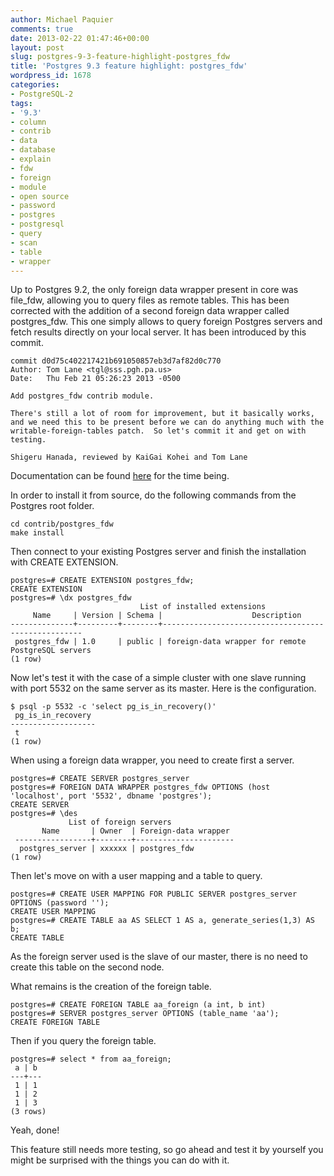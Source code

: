 ```yaml
---
author: Michael Paquier
comments: true
date: 2013-02-22 01:47:46+00:00
layout: post
slug: postgres-9-3-feature-highlight-postgres_fdw
title: 'Postgres 9.3 feature highlight: postgres_fdw'
wordpress_id: 1678
categories:
- PostgreSQL-2
tags:
- '9.3'
- column
- contrib
- data
- database
- explain
- fdw
- foreign
- module
- open source
- password
- postgres
- postgresql
- query
- scan
- table
- wrapper
---
```


Up to Postgres 9.2, the only foreign data wrapper present in core was file_fdw, allowing you to query files as remote tables. This has been corrected with the addition of a second foreign data wrapper called postgres_fdw. This one simply allows to query foreign Postgres servers and fetch results directly on your local server. It has been introduced by this commit.

    commit d0d75c402217421b691050857eb3d7af82d0c770
    Author: Tom Lane <tgl@sss.pgh.pa.us>
    Date:   Thu Feb 21 05:26:23 2013 -0500
    
    Add postgres_fdw contrib module.
    
    There's still a lot of room for improvement, but it basically works,
    and we need this to be present before we can do anything much with the
    writable-foreign-tables patch.  So let's commit it and get on with testing.
    
    Shigeru Hanada, reviewed by KaiGai Kohei and Tom Lane

Documentation can be found [here](http://www.postgresql.org/docs/devel/static/postgres-fdw.html) for the time being.

In order to install it from source, do the following commands from the Postgres root folder.

    cd contrib/postgres_fdw
    make install

Then connect to your existing Postgres server and finish the installation with CREATE EXTENSION.

    postgres=# CREATE EXTENSION postgres_fdw;
    CREATE EXTENSION
    postgres=# \dx postgres_fdw
                                 List of installed extensions
         Name     | Version | Schema |                    Description                     
    --------------+---------+--------+----------------------------------------------------
     postgres_fdw | 1.0     | public | foreign-data wrapper for remote PostgreSQL servers
    (1 row)

Now let's test it with the case of a simple cluster with one slave running with port 5532 on the same server as its master. Here is the configuration.

    $ psql -p 5532 -c 'select pg_is_in_recovery()'
     pg_is_in_recovery 
    -------------------
     t
    (1 row)

When using a foreign data wrapper, you need to create first a server.

    postgres=# CREATE SERVER postgres_server
    postgres=# FOREIGN DATA WRAPPER postgres_fdw OPTIONS (host 'localhost', port '5532', dbname 'postgres');
    CREATE SERVER
    postgres=# \des
                 List of foreign servers
           Name       | Owner  | Foreign-data wrapper 
     -----------------+--------+----------------------
      postgres_server | xxxxxx | postgres_fdw
    (1 row)

Then let's move on with a user mapping and a table to query.

    postgres=# CREATE USER MAPPING FOR PUBLIC SERVER postgres_server OPTIONS (password '');
    CREATE USER MAPPING
    postgres=# CREATE TABLE aa AS SELECT 1 AS a, generate_series(1,3) AS b;
    CREATE TABLE

As the foreign server used is the slave of our master, there is no need to create this table on the second node.

What remains is the creation of the foreign table.

    postgres=# CREATE FOREIGN TABLE aa_foreign (a int, b int)
    postgres=# SERVER postgres_server OPTIONS (table_name 'aa');
    CREATE FOREIGN TABLE

Then if you query the foreign table.

    postgres=# select * from aa_foreign;
     a | b 
    ---+---
     1 | 1
     1 | 2
     1 | 3
    (3 rows)

Yeah, done!

This feature still needs more testing, so go ahead and test it by yourself you might be surprised with the things you can do with it.
